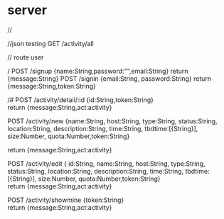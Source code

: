 # server

//


//json testing
GET /activity/all

// route user

/
POST /signup {name:String,password:"",email:String}     return {message:String}
POST /signin {email:String, password:String}  return {message:String,token:String}

/#
POST /activity/detail/:id {id:String,token:String}   
	 return {message:String,act:activity}

POST /activity/new 
	{name:String,
	host:String,
	type:String,
	status:String,
	location:String,
	description:String,
	time:String,
	tbdtime:[{String}],
	size:Number,
	quota:Number,token:String} 

return {message:String,act:activity}

POST /activity/edit
	{
	id:String,
	name:String,
	host:String,
	type:String,
	status:String,
	location:String,
	description:String,
	time:String,
	tbdtime:[{String}],
	size:Number,
	quota:Number,token:String}  
return {message:String,act:activity}


POST /activity/showmine
	{token:String}  
return {message:String,act:activity}
